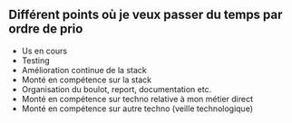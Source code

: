 
## Différent points où je veux passer du temps par ordre de prio

-  Us en cours
-  Testing
-  Amélioration continue de la stack
-  Monté en compétence sur la stack 
-  Organisation du boulot, report, documentation etc.
-  Monté en compétence sur techno relative à mon métier direct
-  Monté en compétence sur autre techno (veille technologique)